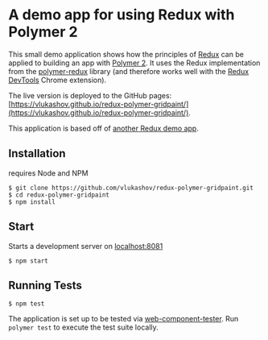 # A demo app for using Redux with Polymer 2

This small demo application shows how the principles of [Redux](http://redux.js.org/) can be applied to building an app with [Polymer 2](https://www.polymer-project.org/). It uses the Redux implementation from the [polymer-redux](https://github.com/tur-nr/polymer-redux/tree/polymer-2) library (and therefore works well with the [Redux DevTools](https://github.com/zalmoxisus/redux-devtools-extension) Chrome extension).

The live version is deployed to the GitHub pages: [https://vlukashov.github.io/redux-polymer-gridpaint/](https://vlukashov.github.io/redux-polymer-gridpaint/).

This application is based off of [another Redux demo app](https://github.com/argelius/react-redux-timetravel).

## Installation
requires Node and NPM
```shell
$ git clone https://github.com/vlukashov/redux-polymer-gridpaint.git
$ cd redux-polymer-gridpaint
$ npm install
```

## Start
Starts a development server on [localhost:8081](http://localhost:8081)
```shell
$ npm start
```

## Running Tests

```
$ npm test
```

The application is set up to be tested via [web-component-tester](https://github.com/Polymer/web-component-tester). Run `polymer test` to execute the test suite locally.
